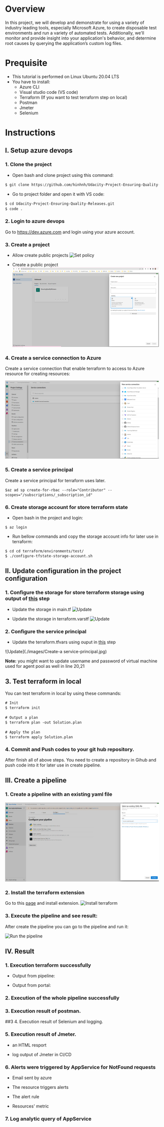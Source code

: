 
# Overview
In this project, we will develop and demonstrate for using a variety of industry leading tools, especially Microsoft Azure, to create disposable test environments and run a variety of automated tests. Additionally, we'll monitor and provide insight into your application's behavior, and determine root causes by querying the application’s custom log files.

# Prequisite
* This tutorial is performed on Linux Ubuntu 20.04 LTS
* You have to install:
    * Azure CLI
    * Visual studio code (VS code)
    * Terraform (If you want to test terraform step on local)
    * Postman
    * Jmeter
    * Selenium


# Instructions
## I. Setup azure devops
### 1. Clone the project
* Open bash and clone project using this command:

``` bash
$ git clone https://github.com/hinhnh/Udacity-Project-Ensuring-Quality-Releases.git
```

* Go to project folder and open it with VS code:
``` bash
$ cd Udacity-Project-Ensuring-Quality-Releases.git
$ code .
```   
### 2. Login to azure devops
Go to https://dev.azure.com and login using your azure account.

### 3. Create a project
* Allow create public projects
![Set policy](./images/II_I_Set_policy.png)

* Create a public project
![Create public project](./images/Crate-project-devops.jpg)

### 4. Create a service connection to Azure
Create a service connection that enable terraform to access to Azure resource for creating resources:

![Create service connection](./images/Create-service-connection-with-Azure-resource-manager.jpg)

### 5. Create a service principal
Create a service principal for terraform uses later.
```
$az ad sp create-for-rbac --role="Contributor" --scopes="/subscriptions/_subscription_id"
```
### 6. Create storage account for store terraform state
* Open bash in the project and login:
```
$ az login
```
* Run bellow commands and copy the storage account info for later use in terraform:
```
$ cd cd terraform/environments/test/
$ ./configure-tfstate-storage-account.sh
```

## II. Update configuration in the project configuration
### 1. Configure the storage for store terraform storage using output of [this](#7-create-storage-account-for-store-terraform-state) step
* Update the storage in main.tf
![Update](./images/II_1_update-storage-account-for-maitf.png)

* Update the storage in terraform.varstf
![Update](./images/II_1_Storage-account-for-tfvars.png)

### 2. Configure the service principal
* Update the terraform.tfvars using ouput in [this](#6-create-a-service-principal) step

![Update](./images/Create-a service-principal.jpg)

**Note:** you might want to update username and password of virtual machine used for agent pool as well in line 20,21
## 3. Test terraform in local
You can test terraform in local by using these commands:
```
# Init
$ terraform init

# Output a plan
$ terraform plan -out Solution.plan

# Apply the plan
$ terraform apply Solution.plan
```
### 4. Commit and Push codes to your git hub repository.
After finish all of above steps. You need to create a repository in Gihub and push code into it for later use in create pipeline.

## III. Create a pipeline
### 1. Create a pipeline with an existing yaml file
![Create a pipeline](./images/III_1_Create-pipeline.jpg)

### 2. Install the terraform extension
Go to this [page]( https://marketplace.visualstudio.com/acquisition?itemName=ms-devlabs.custom-terraform-tasks) and install extension.
![Install terraform](./images/III_Install-terraform.png)

### 3. Execute the pipeline and see result:
After create the pipeline you can go to the pipeline and run it:

![Run the pipeline](./images/III_Run-pipeline.png)

## IV. Result

### 1. Execution terraform successfully
* Output from pipeline: 

* Output from portal:

### 2. Execution of the whole pipeline successfully

### 3. Execution result of postman.

##3 4. Execution result of Selenium and logging.

### 5. Execution result of Jmeter.
* an HTML resport

* log output of Jmeter in CI/CD

### 6. Alerts were triggered by AppService for NotFound requests
* Email sent by azure

* The resource triggers alerts

* The alert rule

* Resources' metric

### 7. Log analytic query of AppService




